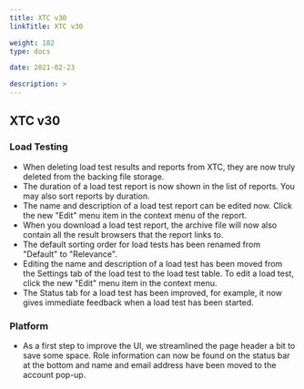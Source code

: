 ```yaml
---
title: XTC v30
linkTitle: XTC v30

weight: 182
type: docs

date: 2021-02-23

description: >
---
```


## XTC v30
### Load Testing
- When deleting load test results and reports from XTC, they are now truly deleted from the backing file storage.
- The duration of a load test report is now shown in the list of reports. You may also sort reports by duration.
- The name and description of a load test report can be edited now. Click the new "Edit" menu item in the context menu of the report.
- When you download a load test report, the archive file will now also contain all the result browsers that the report links to.
- The default sorting order for load tests has been renamed from "Default" to "Relevance".
- Editing the name and description of a load test has been moved from the Settings tab of the load test to the load test table. To edit a load test, click the new "Edit" menu item in the context menu.
- The Status tab for a load test has been improved, for example, it now gives immediate feedback when a load test has been started.


### Platform
- As a first step to improve the UI, we streamlined the page header a bit to save some space. Role information can now be found on the status bar at the bottom and name and email address have been moved to the account pop-up.
